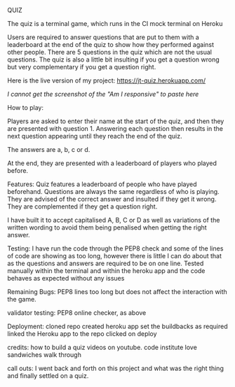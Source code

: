 QUIZ

The quiz is a terminal game, which runs in the CI mock terminal on Heroku

Users are required to answer questions that are put to them with a leaderboard at the end of the quiz to show how they performed against other people.  There are 5 questions in the quiz which are not the usual questions.  The quiz is also a little bit insulting if you get a question wrong but very complementary if you get a question right.

Here is the live version of my project: https://jt-quiz.herokuapp.com/ 

*I cannot get the screenshot of the "Am I responsive" to paste here*

How to play:

Players are asked to enter their name at the start of the quiz, and then they are presented with question 1.  Answering each question then results in the next question appearing until they reach the end of the quiz.

The answers are a, b, c or d.

At the end, they are presented with a leaderboard of players who played before.


Features:
Quiz features a leaderboard of people who have played beforehand.  Questions are always the same regardless of who is playing.
They are advised of the correct answer and insulted if they get it wrong.  They are complemented if they get a question right.

I have built it to accept capitalised A, B, C or D as well as variations of the written wording to avoid them being penalised when getting the right answer.

Testing:
I have run the code through the PEP8 check and some of the lines of code are showing as too long, however there is little I can do about that as the questions and answers are required to be on one line.
Tested manually within the terminal and within the heroku app and the code behaves as expected without any issues

Remaining Bugs:
PEP8 lines too long but does not affect the interaction with the game.

validator testing:
PEP8 online checker, as above

Deployment:
cloned repo
created heroku app
set the buildbacks as required
linked the Heroku app to the repo
clicked on deploy

credits:
how to build a quiz videos on youtube.
code institute love sandwiches walk through

call outs:
I went back and forth on this project and what was the right thing and finally settled on a quiz.